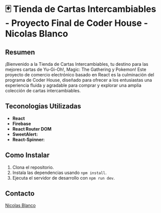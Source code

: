 # 🃏 Tienda de Cartas Intercambiables - Proyecto Final de Coder House - Nicolas Blanco
## Resumen

¡Bienvenido a la Tienda de Cartas Intercambiables, tu destino para las mejores cartas de Yu-Gi-Oh!, Magic: The Gathering y Pokemon! Este proyecto de comercio electrónico basado en React es la culminación del programa de Coder House, diseñado para ofrecer a los entusiastas una experiencia fluida y agradable para comprar y explorar una amplia colección de cartas intercambiables.

## Teconologias Utilizadas

- **React**
- **Firebase**
- **React Router DOM**
- **SweetAlert:**
- **React-Spinner:**


## Como Instalar

1. Clona el repositorio.
2. Instala las dependencias usando `npm install`.
3. Ejecuta el servidor de desarrollo con `npm run dev`.

## Contacto

[Nicolas Blanco](https://github.com/nicowhite)